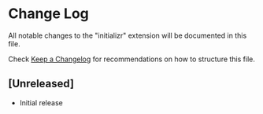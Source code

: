 # Change Log

All notable changes to the "initializr" extension will be documented in this file.

Check [Keep a Changelog](http://keepachangelog.com/) for recommendations on how to structure this file.

## [Unreleased]

- Initial release